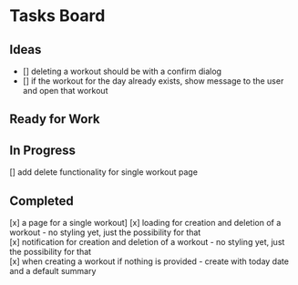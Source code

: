 # Tasks Board
## Ideas
- [] deleting a workout should be with a confirm dialog  
- [] if the workout for the day already exists, show message to the user and open that workout  

## Ready for Work
## In Progress
[] add delete functionality for single workout page
## Completed
[x] a page for a single workout]
[x] loading for creation and deletion of a workout - no styling yet, just the possibility for that  
[x] notification for creation and deletion of a workout - no styling yet, just the possibility for that  
[x] when creating a workout if nothing is provided - create with today date and a default summary  